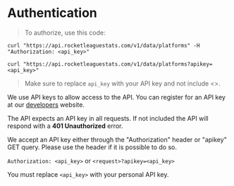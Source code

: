 # Authentication

> To authorize, use this code:

```shell
curl "https://api.rocketleaguestats.com/v1/data/platforms" -H "Authorization: <api_key>"
```

```shell
curl "https://api.rocketleaguestats.com/v1/data/platforms?apikey=<api_key>"
```

> Make sure to replace `api_key` with your API key and not include <>.

We use API keys to allow access to the API. You can register for an API key at our [developers](https://developers.rocketleaguestats.com) website.

The API expects an API key in all requests. If not included the API will respond with a **401 Unauthorized** error.

We accept an API key either through the "Authorization" header or "apikey" GET query. Please use the header if it is possible to do so.

`Authorization: <api_key>` or `<request>?apikey=<api_key>`

<aside class="notice">
You must replace <code>&lt;api_key&gt;</code> with your personal API key.
</aside>

